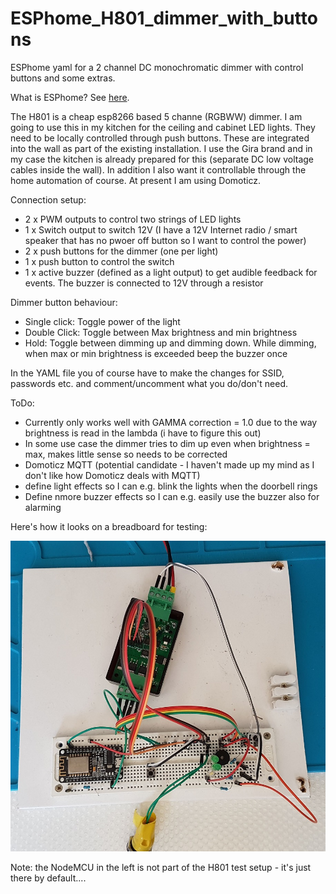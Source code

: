 # ESPhome_H801_dimmer_with_buttons
ESPhome yaml for a 2 channel DC monochromatic dimmer with control buttons and some extras.

What is ESPhome? See [here](https://esphome.io).

The H801 is a cheap esp8266 based 5 channe (RGBWW) dimmer. I am going to use this in my kitchen for the ceiling and cabinet LED lights. They need to be locally controlled through push buttons. These are integrated into the wall as part of the existing installation. I use the Gira brand and in my case the kitchen is already prepared for this (separate DC low voltage cables inside the wall). In addition I also want it controllable through the home automation of course. At present I am using Domoticz.

Connection setup:

- 2 x PWM outputs to control two strings of LED lights
- 1 x Switch output to switch 12V (I have a 12V Internet radio / smart speaker that has no pwoer off button so I want to control the power)
- 2 x push buttons for the dimmer (one per light)
- 1 x push button to control the switch
- 1 x active buzzer (defined as a light output) to get audible feedback for events. The buzzer is connected to 12V through a resistor

Dimmer button behaviour:

- Single click: Toggle power of the light
- Double Click: Toggle between Max brightness and min brightness
- Hold: Toggle between dimming up and dimming down. While dimming, when max or min brightness is exceeded beep the buzzer once

In the YAML file you of course have to make the changes for SSID, passwords etc. and comment/uncomment what you do/don't need.

ToDo:
- Currently only works well with GAMMA correction = 1.0 due to the way brightness is read in the lambda (i have to figure this out)
- In some use case the dimmer tries to dim up even when brightness = max, makes little sense so needs to be corrected
- Domoticz MQTT (potential candidate - I haven't made up my mind as I don't like how Domoticz deals with MQTT)
- define light effects so I can e.g. blink the lights when the doorbell rings
- Define nmore buzzer effects so I can e.g. easily use the buzzer also for alarming

Here's how it looks on a breadboard for testing:

![alt text](H801_dimmer.jpg "ESPhome H801 based dimmer - breadboard test setup")

Note: the NodeMCU in the left is not part of the H801 test setup - it's just there by default....
